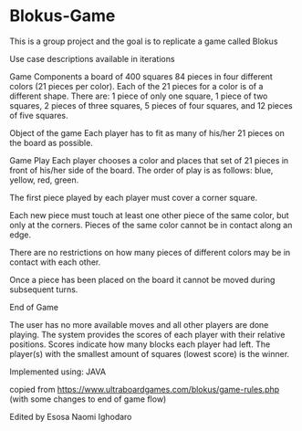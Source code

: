 # Blokus-Game
This is a group project and the goal is to replicate a game called Blokus

Use case descriptions available in iterations

Game Components
a board of 400 squares
84 pieces in four different colors (21 pieces per color).
Each of the 21 pieces for a color is of a different shape.
There are: 1 piece of only one square, 1 piece of two squares, 2 pieces of three squares, 5 pieces of four squares, and 12 pieces of five squares.


Object of the game
Each player has to fit as many of his/her 21 pieces on the board as possible.


Game Play
Each player chooses a color and places that set of 21 pieces in front of his/her side of the board. The order of play is as follows: blue, yellow, red, green.

The first piece played by each player must cover a corner square.



Each new piece must touch at least one other piece of the same color, but only at the corners. Pieces of the same color cannot be in contact along an edge.


There are no restrictions on how many pieces of different colors may be in contact with each other.



Once a piece has been placed on the board it cannot be moved during subsequent turns.

End of Game 

The user has no more available moves and all other players are done playing. The system provides the scores of each player with their relative positions. Scores indicate how many blocks each player had left. The player(s) with the smallest amount of squares (lowest score) is the winner. 

Implemented using: JAVA 

copied from https://www.ultraboardgames.com/blokus/game-rules.php (with some changes to end of game flow)

Edited by Esosa Naomi Ighodaro
